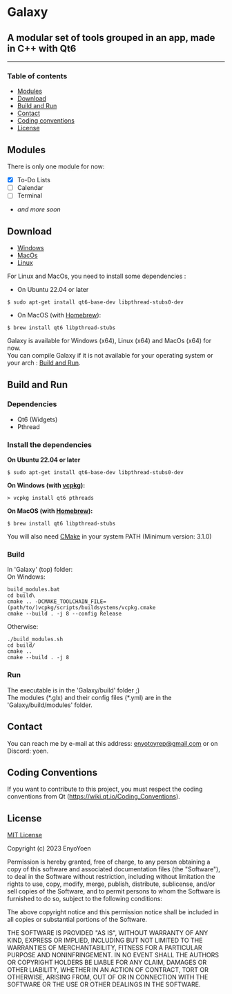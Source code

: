 # Galaxy
## A modular set of tools grouped in an app, made in C++ with Qt6
---
### Table of contents
 - [Modules](#modules)
 - [Download](#download)
 - [Build and Run](#build-and-run)
 - [Contact](#contact)
 - [Coding conventions](#coding-conventions)
 - [License](#license)

## Modules
There is only one module for now:  
 - [x] To-Do Lists
 - [ ] Calendar
 - [ ] Terminal
 - *and more soon*

## Download
- [Windows](https://nightly.link/EnyoYoen/Galaxy/workflows/build-windows/master/Galaxy%20-%20Windows%20x64.zip)
- [MacOs](https://nightly.link/EnyoYoen/Galaxy/workflows/build-macos/master/Galaxy%20-%20MacOs%20x64.zip)
- [Linux](https://nightly.link/EnyoYoen/Galaxy/workflows/build-linux/master/Galaxy%20-%20Linux%20x64.zip) 

For Linux and MacOs, you need to install some dependencies :  
- On Ubuntu 22.04 or later
```shell
$ sudo apt-get install qt6-base-dev libpthread-stubs0-dev
```
- On MacOS (with [Homebrew](https://brew.sh/index)):
```shell
$ brew install qt6 libpthread-stubs
```

Galaxy is available for Windows (x64), Linux (x64) and MacOs (x64) for now.  
You can compile Galaxy if it is not available for your operating system or your arch : [Build and Run](#build-and-run).

## Build and Run
### Dependencies
- Qt6 (Widgets)
- Pthread

### Install the dependencies
**On Ubuntu 22.04 or later**
```shell
$ sudo apt-get install qt6-base-dev libpthread-stubs0-dev
```

**On Windows (with [vcpkg](https://github.com/microsoft/vcpkg/#quick-start-windows)):**
```shell
> vcpkg install qt6 pthreads
```

**On MacOS (with [Homebrew](https://brew.sh/index)):**
```shell
$ brew install qt6 libpthread-stubs
```

You will also need [CMake](https://cmake.org/download/) in your system PATH (Minimum version: 3.1.0)
### Build
In 'Galaxy' (top) folder:  
On Windows:  
```shell
build_modules.bat
cd build\
cmake .. -DCMAKE_TOOLCHAIN_FILE=(path/to/)vcpkg/scripts/buildsystems/vcpkg.cmake
cmake --build . -j 8 --config Release
```
Otherwise:
```shell
./build_modules.sh
cd build/
cmake .. 
cmake --build . -j 8
```
### Run
The executable is in the 'Galaxy/build' folder ;)  
The modules (\*.glx) and their config files (\*.yml) are in the 'Galaxy/build/modules' folder. 
## Contact
You can reach me by e-mail at this address: enyotoyrep@gmail.com or on Discord: yoen.
## Coding Conventions
If you want to contribute to this project, you must respect the coding conventions from Qt (https://wiki.qt.io/Coding_Conventions).
## License
[MIT License](https://en.wikipedia.org/wiki/MIT_License)

Copyright (c) 2023 EnyoYoen

Permission is hereby granted, free of charge, to any person obtaining a copy
of this software and associated documentation files (the "Software"), to deal
in the Software without restriction, including without limitation the rights
to use, copy, modify, merge, publish, distribute, sublicense, and/or sell
copies of the Software, and to permit persons to whom the Software is
furnished to do so, subject to the following conditions:

The above copyright notice and this permission notice shall be included in all
copies or substantial portions of the Software.

THE SOFTWARE IS PROVIDED "AS IS", WITHOUT WARRANTY OF ANY KIND, EXPRESS OR
IMPLIED, INCLUDING BUT NOT LIMITED TO THE WARRANTIES OF MERCHANTABILITY,
FITNESS FOR A PARTICULAR PURPOSE AND NONINFRINGEMENT. IN NO EVENT SHALL THE
AUTHORS OR COPYRIGHT HOLDERS BE LIABLE FOR ANY CLAIM, DAMAGES OR OTHER
LIABILITY, WHETHER IN AN ACTION OF CONTRACT, TORT OR OTHERWISE, ARISING FROM,
OUT OF OR IN CONNECTION WITH THE SOFTWARE OR THE USE OR OTHER DEALINGS IN THE
SOFTWARE.